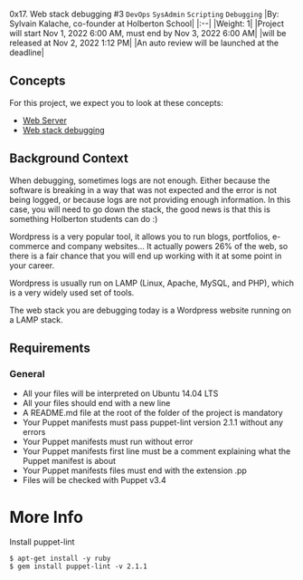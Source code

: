  0x17. Web stack debugging #3
`DevOps` `SysAdmin` `Scripting` `Debugging`
|By: Sylvain Kalache, co-founder at Holberton School|
|:--|
|Weight: 1|
|Project will start Nov 1, 2022 6:00 AM, must end by Nov 3, 2022 6:00 AM|
|will be released at Nov 2, 2022 1:12 PM|
|An auto review will be launched at the deadline|

## Concepts
For this project, we expect you to look at these concepts:

- [Web Server](https://alx-intranet.hbtn.io/concepts/17)
- [Web stack debugging](https://alx-intranet.hbtn.io/concepts/68)

## Background Context


When debugging, sometimes logs are not enough. Either because the software is breaking in a way that was not expected and the error is not being logged, or because logs are not providing enough information. In this case, you will need to go down the stack, the good news is that this is something Holberton students can do :)

Wordpress is a very popular tool, it allows you to run blogs, portfolios, e-commerce and company websites… It actually powers 26% of the web, so there is a fair chance that you will end up working with it at some point in your career.

Wordpress is usually run on LAMP (Linux, Apache, MySQL, and PHP), which is a very widely used set of tools.

The web stack you are debugging today is a Wordpress website running on a LAMP stack.

## Requirements
### General
- All your files will be interpreted on Ubuntu 14.04 LTS
- All your files should end with a new line
- A README.md file at the root of the folder of the project is mandatory
- Your Puppet manifests must pass puppet-lint version 2.1.1 without any errors
- Your Puppet manifests must run without error
- Your Puppet manifests first line must be a comment explaining what the Puppet manifest is about
- Your Puppet manifests files must end with the extension .pp
- Files will be checked with Puppet v3.4

# More Info
Install puppet-lint
```
$ apt-get install -y ruby
$ gem install puppet-lint -v 2.1.1
```
